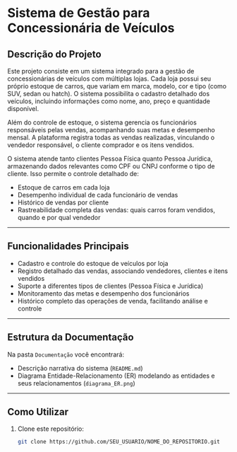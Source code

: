 # Sistema de Gestão para Concessionária de Veículos

## Descrição do Projeto

Este projeto consiste em um sistema integrado para a gestão de concessionárias de veículos com múltiplas lojas. Cada loja possui seu próprio estoque de carros, que variam em marca, modelo, cor e tipo (como SUV, sedan ou hatch). O sistema possibilita o cadastro detalhado dos veículos, incluindo informações como nome, ano, preço e quantidade disponível.

Além do controle de estoque, o sistema gerencia os funcionários responsáveis pelas vendas, acompanhando suas metas e desempenho mensal. A plataforma registra todas as vendas realizadas, vinculando o vendedor responsável, o cliente comprador e os itens vendidos.

O sistema atende tanto clientes Pessoa Física quanto Pessoa Jurídica, armazenando dados relevantes como CPF ou CNPJ conforme o tipo de cliente. Isso permite o controle detalhado de:

- Estoque de carros em cada loja
- Desempenho individual de cada funcionário de vendas
- Histórico de vendas por cliente
- Rastreabilidade completa das vendas: quais carros foram vendidos, quando e por qual vendedor

---

## Funcionalidades Principais

- Cadastro e controle do estoque de veículos por loja  
- Registro detalhado das vendas, associando vendedores, clientes e itens vendidos  
- Suporte a diferentes tipos de clientes (Pessoa Física e Jurídica)  
- Monitoramento das metas e desempenho dos funcionários  
- Histórico completo das operações de venda, facilitando análise e controle  

---

## Estrutura da Documentação

Na pasta `Documentação` você encontrará:

- Descrição narrativa do sistema (`README.md`)  
- Diagrama Entidade-Relacionamento (ER) modelando as entidades e seus relacionamentos (`diagrama_ER.png`)  

---

## Como Utilizar

1. Clone este repositório:  
   ```bash
   git clone https://github.com/SEU_USUARIO/NOME_DO_REPOSITORIO.git

